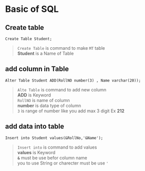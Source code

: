 # Basic of SQL

## Create table  

```
Create Table Student;
```
> `Create Table` is command to make `MT` table \
> **Student** is a Name of Table

## add column in Table

```
Alter Table Student ADD(RollNO number(3) , Name varchar(20));
```
> `Alte Table` is command to add new column \
> **ADD** is Keyword  \
> `RollNO` is name of column  \
> **number** is data type of column \
> `3` is range of  number like you add max 3 digit Ex **212**

## add data into table

```
Insert into Student values(&RollNo,'&Name');
```
> `Insert into` is command to add values \
> **values** is Keyword \
> **`&`** must be use befor column name \
> you to use String or charecter must be use `'` 
